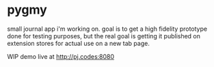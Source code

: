 # pygmy
small journal app i'm working on. goal is to get a high fidelity prototype done for testing purposes, but the real goal is getting it published on extension stores for actual use on a new tab page.

WIP demo live at http://pj.codes:8080

